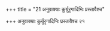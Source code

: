 +++
title = "21 अनुवाक्याः कुर्युरृगादिभिः प्रस्तावैश्च"

+++
अनुवाक्याः कुर्युरृगादिभिः प्रस्तावैश्च २१